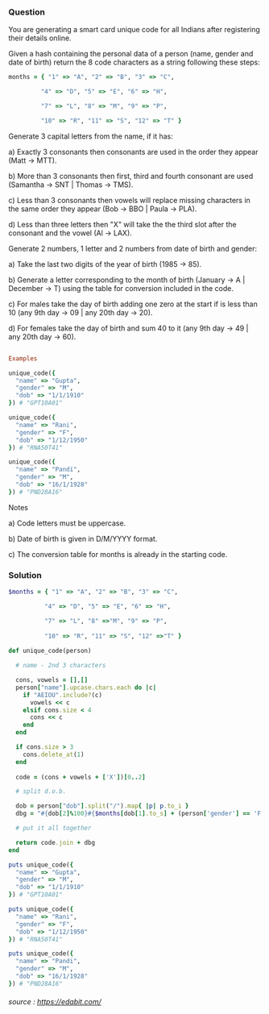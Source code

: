 ### Question

You are generating a smart card unique code for all Indians after registering their details online.

Given a hash containing the personal data of a person (name, gender and date of birth) return the 8 code characters as a string following these steps:

```ruby
months = { "1" => "A", "2" => "B", "3" => "C", 

         "4" => "D", "5" => "E", "6" => "H",

         "7" => "L", "8" => "M", "9" => "P", 

         "10" => "R", "11" => "S", "12" => "T" }
```

Generate 3 capital letters from the name, if it has:

a) Exactly 3 consonants then consonants are used in the order they appear (Matt -> MTT).

b) More than 3 consonants then first, third and fourth consonant are used (Samantha -> SNT | Thomas -> TMS).

c) Less than 3 consonants then vowels will replace missing characters in the same order they appear (Bob -> BBO | Paula -> PLA).

d) Less than three letters then "X" will take the the third slot after the consonant and the vowel (Al -> LAX).

Generate 2 numbers, 1 letter and 2 numbers from date of birth and gender:

a) Take the last two digits of the year of birth (1985 -> 85).

b) Generate a letter corresponding to the month of birth (January -> A | December -> T) using the table for conversion included in the code.

c) For males take the day of birth adding one zero at the start if is less than 10 (any 9th day -> 09 | any 20th day -> 20).

d) For females take the day of birth and sum 40 to it (any 9th day -> 49 | any 20th day -> 60).

```ruby

Examples

unique_code({
  "name" => "Gupta",
  "gender" => "M",
  "dob" => "1/1/1910"
}) # "GPT10A01"

unique_code({
  "name" => "Rani",
  "gender" => "F",
  "dob" => "1/12/1950"
}) # "RNA50T41"

unique_code({
  "name" => "Pandi",
  "gender" => "M",
  "dob" => "16/1/1928"
}) # "PND28A16"

```
Notes

a) Code letters must be uppercase.

b) Date of birth is given in D/M/YYYY format.

c) The conversion table for months is already in the starting code.

### Solution

```ruby
$months = { "1" => "A", "2" => "B", "3" => "C",

          "4" => "D", "5" => "E", "6" => "H",

          "7" => "L", "8" =>"M", "9" => "P",
          
          "10" => "R", "11" => "S", "12" =>"T" }
     
def unique_code(person)

  # name - 2nd 3 characters

  cons, vowels = [],[]
  person["name"].upcase.chars.each do |c| 
    if "AEIOU".include?(c) 
      vowels << c
    elsif cons.size < 4
      cons << c 
    end
  end

  if cons.size > 3 
    cons.delete_at(1)
  end
  
  code = (cons + vowels + ['X'])[0..2]

  # split d.o.b. 

  dob = person["dob"].split("/").map{ |p| p.to_i }
  dbg = "#{dob[2]%100}#{$months[dob[1].to_s] + (person['gender'] == 'F' ? (40 + dob[0]).to_s : (100+dob[0]).to_s[1..-1])}"

  # put it all together

  return code.join + dbg
end

puts unique_code({
  "name" => "Gupta",
  "gender" => "M",
  "dob" => "1/1/1910"
}) # "GPT10A01"

puts unique_code({
  "name" => "Rani",
  "gender" => "F",
  "dob" => "1/12/1950"
}) # "RNA50T41"

puts unique_code({
  "name" => "Pandi",
  "gender" => "M",
  "dob" => "16/1/1928"
}) # "PND28A16"
```
###### source : https://edabit.com/
